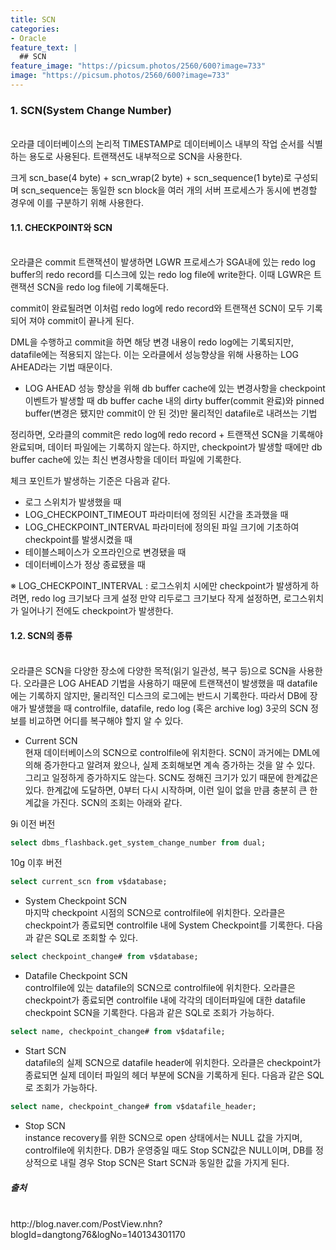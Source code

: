 ```yaml
---
title: SCN
categories:
- Oracle
feature_text: |
  ## SCN
feature_image: "https://picsum.photos/2560/600?image=733"
image: "https://picsum.photos/2560/600?image=733"
---
```

<style>
	thead td { text-align: center; }
	td { border: 1px solid #444444; }
</style>

### 1. SCN(System Change Number)
<br/>
오라클 데이터베이스의 논리적 TIMESTAMP로 데이터베이스 내부의 작업 순서를 식별하는 용도로 사용된다. 트랜잭션도 내부적으로 SCN을 사용한다.

크게 scn_base(4 byte) + scn_wrap(2 byte) + scn_sequence(1 byte)로 구성되며 scn_sequence는 동일한 scn block을 여러 개의 서버 프로세스가 동시에 변경할 경우에 이를 구분하기 위해 사용한다.

#### 1.1. CHECKPOINT와 SCN
<br/>
오라클은 commit 트랜잭션이 발생하면 LGWR 프로세스가 SGA내에 있는 redo log buffer의 redo record를 디스크에 있는 redo log file에 write한다. 이때 LGWR은 트랜잭션 SCN을 redo log file에 기록해둔다.  

commit이 완료될려면 이처럼 redo log에 redo record와 트랜잭션 SCN이 모두 기록되어 져야 commit이 끝나게 된다.  

DML을 수행하고 commit을 하면 해당 변경 내용이 redo log에는 기록되지만, datafile에는 적용되지 않는다. 이는 오라클에서 성능향상을 위해 사용하는 LOG AHEAD라는 기법 때문이다.

+ LOG AHEAD
성능 향상을 위해 db buffer cache에 있는 변경사항을 checkpoint 이벤트가 발생할 때 db buffer cache 내의 dirty buffer(commit 완료)와 pinned buffer(변경은 됐지만 commit이 안 된 것)만 물리적인 datafile로 내려쓰는 기법  

정리하면, 오라클의 commit은 redo log에 redo record + 트랜잭션 SCN을 기록해야 완료되며, 데이터 파일에는 기록하지 않는다. 하지만, checkpoint가 발생할 때에만 db buffer cache에 있는 최신 변경사항을 데이터 파일에 기록한다.  

체크 포인트가 발생하는 기준은 다음과 같다.  

+ 로그 스위치가 발생했을 때
+ LOG_CHECKPOINT_TIMEOUT 파라미터에 정의된 시간을 초과했을 때
+ LOG_CHECKPOINT_INTERVAL 파라미터에 정의된 파일 크기에 기초하여 checkpoint를 발생시켰을 때
+ 테이블스페이스가 오프라인으로 변경됐을 때
+ 데이터베이스가 정상 종료됐을 때

※ LOG_CHECKPOINT_INTERVAL : 로그스위치 시에만 checkpoint가 발생하게 하려면, redo log 크기보다 크게 설정 만약 리두로그 크기보다 작게 설정하면, 로그스위치가 일어나기 전에도 checkpoint가 발생한다.  

#### 1.2. SCN의 종류
<br/>
오라클은 SCN을 다양한 장소에 다양한 목적(읽기 일관성, 복구 등)으로 SCN을 사용한다. 오라클은 LOG AHEAD 기법을 사용하기 때문에 트랜잭션이 발생했을 때 datafile에는 기록하지 않지만, 물리적인 디스크의 로그에는 반드시 기록한다. 따라서 DB에 장애가 발생했을 때 controlfile, datafile, redo log (혹은 archive log) 3곳의 SCN 정보를 비교하면 어디를 복구해야 할지 알 수 있다.  

+ Current SCN  
현재 데이터베이스의 SCN으로 controlfile에 위치한다. SCN이 과거에는 DML에 의해 증가한다고 알려져 왔으나, 실제 조회해보면 계속 증가하는 것을 알 수 있다. 그리고 일정하게 증가하지도 않는다. SCN도 정해진 크기가 있기 때문에 한계값은 있다. 한계값에 도달하면, 0부터 다시 시작하며, 이런 일이 없을 만큼 충분히 큰 한계값을 가진다. SCN의 조회는 아래와 같다.  

9i 이전 버전
```sql
select dbms_flashback.get_system_change_number from dual;
```

10g 이후 버전
```sql
select current_scn from v$database;
```

+ System Checkpoint SCN  
마지막 checkpoint 시점의 SCN으로 controlfile에 위치한다. 오라클은 checkpoint가 종료되면 controlfile 내에 System Checkpoint를 기록한다. 다음과 같은 SQL로 조회할 수 있다.  

```sql
select checkpoint_change# from v$database;
```

+ Datafile Checkpoint SCN  
controlfile에 있는 datafile의 SCN으로 controlfile에 위치한다. 오라클은 checkpoint가 종료되면 controlfile 내에 각각의 데이터파일에 대한 datafile checkpoint SCN을 기록한다. 다음과 같은 SQL로 조회가 가능하다.

```sql
select name, checkpoint_change# from v$datafile;
```

+ Start SCN  
datafile의 실제 SCN으로 datafile header에 위치한다. 오라클은 checkpoint가 종료되면 실제 데이터 파일의 헤더 부분에 SCN을 기록하게 된다. 다음과 같은 SQL로 조회가 가능하다.

```sql
select name, checkpoint_change# from v$datafile_header;
```

+ Stop SCN  
instance recovery를 위한 SCN으로 open 상태에서는 NULL 값을 가지며, controlfile에 위치한다. DB가 운영중일 때도 Stop SCN값은 NULL이며, DB를 정상적으로 내릴 경우 Stop SCN은 Start SCN과 동일한 값을 가지게 된다.  

##### 출처
<br/>
http://blog.naver.com/PostView.nhn?blogId=dangtong76&logNo=140134301170
